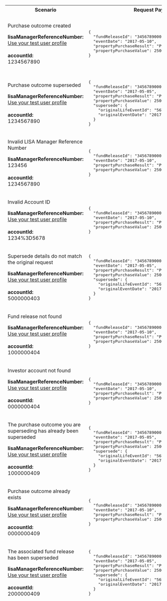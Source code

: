 <table>
  <colgroup>
    <col width="20%" />
    <col width="40%" />
    <col width="40%" />
  </colgroup>
  <thead>
    <tr>
      <th>Scenario</th>
      <th>Request Payload</th>
      <th>Response</th>
    </tr>
    <tr>
      <td>
        <p>Purchase outcome created</p>
        <p class="code--block"> <strong>lisaManagerReferenceNumber:</strong><br /> <a href="#testing">Use your test user profile</a><br /> <br /> <strong>accountId:</strong><br />1234567890 </p>
      </td>
      <td>
        <pre class="code--block">
{
  "fundReleaseId": "3456789000",
  "eventDate": "2017-05-10",
  "propertyPurchaseResult": "Purchase completed",
  "propertyPurchaseValue": 250000
}             
</pre>
      </td>
      <td>
        <p>HTTP status: <code class="code--slim">201 (Created)</code></p>
        <pre class="code--block">
{
  "status": 201,
  "success": true,
  "data": {
    "lifeEventId": "5678900001",
    "message": "Purchase outcome created"
  }
}               
</pre>
      </td>
    </tr>
    <tr>
      <td>
        <p>Purchase outcome superseded</p>
        <p class="code--block"> <strong>lisaManagerReferenceNumber:</strong><br /> <a href="#testing">Use your test user profile</a><br /> <br /> <strong>accountId:</strong><br />1234567890 </p>
      </td>
      <td>
        <pre class="code--block">
{
  "fundReleaseId": "3456789000",
  "eventDate": "2017-05-05",
  "propertyPurchaseResult": "Purchase completed",
  "propertyPurchaseValue": 250000,
  "supersede": {
    "originalLifeEventId": "5678900001",
    "originalEventDate": "2017-05-10"
  }
}                
</pre>
      </td>
      <td>
        <p>HTTP status: <code class="code--slim">201 (Created)</code></p>
        <pre class="code--block">
{
  "status": 201,
  "success": true,
  "data": {
    "lifeEventId": "5678900002",
    "message": "Purchase outcome superseded"
  }
}        
</pre>
      </td>
    </tr>
    <tr>
      <td>
        <p>Invalid LISA Manager Reference Number</p>
        <p class="code--block"> <strong>lisaManagerReferenceNumber:</strong><br /> 123456 <br /> <br /> <strong>accountId:</strong><br />1234567890 </p>
      </td>
      <td>
        <pre class="code--block">
{
  "fundReleaseId": "3456789000",
  "eventDate": "2017-05-10",
  "propertyPurchaseResult": "Purchase completed",
  "propertyPurchaseValue": 250000
}       
</pre>
      </td>
      <td>
        <p>HTTP status: <code class="code--slim">400 (Bad Request)</code></p>
        <pre class="code--block">
{
  "code": "BAD_REQUEST",
  "message": "lisaManagerReferenceNumber in the URL is in the wrong format"
}
</pre>
      </td>
    </tr>
    <tr>
      <td>
        <p>Invalid Account ID</p>
        <p class="code--block"> <strong>lisaManagerReferenceNumber:</strong><br /> <a href="#testing">Use your test user profile</a><br /> <br /> <strong>accountId:</strong><br />1234%3D5678 </p>
      </td>
      <td>
        <pre class="code--block">
{
  "fundReleaseId": "3456789000",
  "eventDate": "2017-05-10",
  "propertyPurchaseResult": "Purchase completed",
  "propertyPurchaseValue": 250000
}                                   
</pre>
      </td>
      <td>
        <p>HTTP status: <code class="code--slim">400 (Bad Request)</code></p>
        <pre class="code--block">
{
  "code": "BAD_REQUEST",
  "message": "accountId in the URL is in the wrong format"
}                                  
</pre>
      </td>
    </tr>
    <tr>
      <td>
        <p>Supersede details do not match the original request</p>
        <p class="code--block"> <strong>lisaManagerReferenceNumber:</strong><br /> <a href="#testing">Use your test user profile</a><br /> <br /> <strong>accountId:</strong><br />5000000403 </p>
      </td>
      <td>
        <pre class="code--block">
{
  "fundReleaseId": "3456789000",
  "eventDate": "2017-05-05",
  "propertyPurchaseResult": "Purchase completed",
  "propertyPurchaseValue": 250000,
  "supersede": {
    "originalLifeEventId": "5678900000",
    "originalEventDate": "2017-05-10"
  }
}    
</pre>
      </td>
      <td>
        <p>HTTP status: <code class="code--slim">403 (Forbidden)</code></p>
        <pre class="code--block">
{
  "code": "SUPERSEDED_LIFE_EVENT_MISMATCH_ERROR",
  "message": "originalLifeEventId and the originalEventDate do not match the information in the original request"
}  
</pre>
      </td>
    </tr>
    <tr>
      <td>
        <p>Fund release not found</p>
        <p class="code--block"> <strong>lisaManagerReferenceNumber:</strong><br /> <a href="#testing">Use your test user profile</a><br /> <br /> <strong>accountId:</strong><br />1000000404 </p>
      </td>
      <td>
        <pre class="code--block">
{
  "fundReleaseId": "3456789000",
  "eventDate": "2017-05-10",
  "propertyPurchaseResult": "Purchase completed",
  "propertyPurchaseValue": 250000
}                                    
</pre>
      </td>
      <td>
        <p>HTTP status: <code class="code--slim">404 (Not Found)</code></p>
        <pre class="code--block">
{
  "code" : "FUND_RELEASE_NOT_FOUND",
  "message" : "The fundReleaseId does not match HMRC’s records"
}                                                                                
</pre>
      </td>
    </tr>
    <tr>
      <td>
        <p>Investor account not found</p>
        <p class="code--block"> <strong>lisaManagerReferenceNumber:</strong><br /> <a href="#testing">Use your test user profile</a><br /> <br /> <strong>accountId:</strong><br />0000000404 </p>
      </td>
      <td>
        <pre class="code--block"> 
{
  "fundReleaseId": "3456789000",
  "eventDate": "2017-05-10",
  "propertyPurchaseResult": "Purchase completed",
  "propertyPurchaseValue": 250000
}  
</pre>
      </td>
      <td>
        <p>HTTP status: <code class="code--slim">404 (Not found)</code></p>
        <pre class="code--block">
{
  "code": "INVESTOR_ACCOUNTID_NOT_FOUND",
  "message": "The accountId does not match HMRC’s records"
}                                               
</pre>
      </td>
    </tr>
    <tr>
      <td>
        <p>The purchase outcome you are superseding has already been superseded</p>
        <p class="code--block"> <strong>lisaManagerReferenceNumber:</strong><br /> <a href="#testing">Use your test user profile</a><br /> <br /> <strong>accountId:</strong><br />1000000409 </p>
      </td>
      <td>
        <pre class="code--block">
{
  "fundReleaseId": "3456789000",
  "eventDate": "2017-05-05",
  "propertyPurchaseResult": "Purchase completed",
  "propertyPurchaseValue": 250000,
  "supersede": {
    "originalLifeEventId": "5678900001",
    "originalEventDate": "2017-05-10"
  }
}       
</pre>
      </td>
      <td>
        <p>HTTP status: <code class="code--slim">409 (Conflict)</code></p>
        <pre class="code--block">
{
  "code": "SUPERSEDED_LIFE_EVENT_ALREADY_SUPERSEDED",
  "message": "This life event has already been superseded"
}                        
</pre>
      </td>
    </tr>
    <tr>
      <td>
        <p>Purchase outcome already exists</p>
        <p class="code--block"> <strong>lisaManagerReferenceNumber:</strong><br /> <a href="#testing">Use your test user profile</a><br /> <br /> <strong>accountId:</strong><br />0000000409 </p>
      </td>
      <td>
        <pre class="code--block">
{
  "fundReleaseId": "3456789000",
  "eventDate": "2017-05-10",
  "propertyPurchaseResult": "Purchase completed",
  "propertyPurchaseValue": 250000
}                                                     
</pre>
      </td>
      <td>
        <p>HTTP status: <code class="code--slim">409 (Conflict)</code></p>
        <pre class="code--block">
{
  "code": "LIFE_EVENT_ALREADY_EXISTS",
  "message": "The investor’s life event has already been reported"
}                                               
</pre>
      </td>
    </tr>
    <tr>
      <td>
        <p>The associated fund release has been superseded</p>
        <p class="code--block"> <strong>lisaManagerReferenceNumber:</strong><br /> <a href="#testing">Use your test user profile</a><br /> <br /> <strong>accountId:</strong><br />2000000409 </p>
      </td>
      <td>
        <pre class="code--block">
{
  "fundReleaseId": "3456789000",
  "eventDate": "2017-05-05",
  "propertyPurchaseResult": "Purchase completed",
  "propertyPurchaseValue": 250000,
  "supersede": {
    "originalLifeEventId": "5678900001",
    "originalEventDate": "2017-05-10"
  }
}
</pre>
      </td>
      <td>
        <p>HTTP status: <code class="code--slim">409 (Conflict)</code></p>
        <pre class="code--block">
{
  "code": "FUND_RELEASE_SUPERSEDED",
  "message": "This fund release has already been superseded"
}                                               
</pre>
      </td>
    </tr>
  </thead>
</table>

